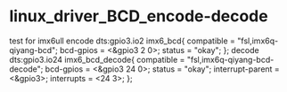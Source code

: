 # linux_driver_BCD_encode-decode
test for imx6ull
encode dts:gpio3.io2
          imx6_bcd{
              compatible = "fsl,imx6q-qiyang-bcd";
              bcd-gpios = <&gpio3 2 0>;
              status = "okay";
          };
decode dts:gpio3.io24
          imx6_bcd_decode{
              compatible = "fsl,imx6q-qiyang-bcd-decode";
              bcd-gpios = <&gpio3 24 0>;
              status = "okay";
              interrupt-parent = <&gpio3>;
              interrupts = <24 3>;
          };
